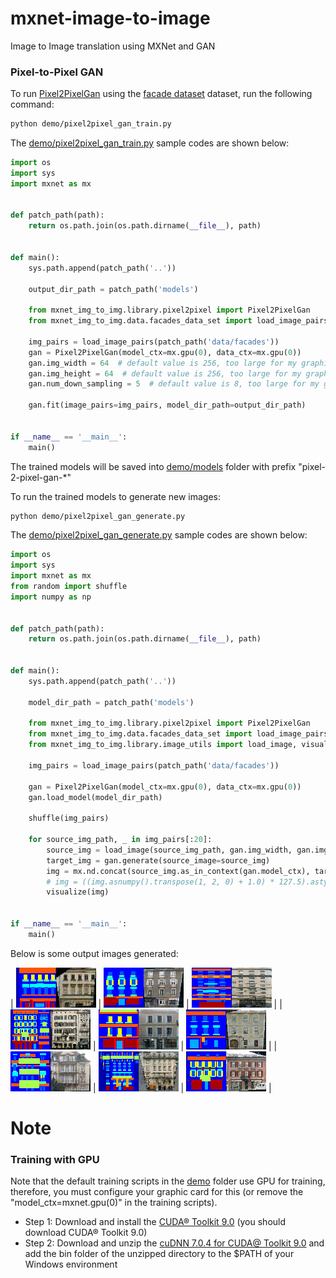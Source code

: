# mxnet-image-to-image

Image to Image translation using MXNet and GAN

### Pixel-to-Pixel GAN

To run [Pixel2PixelGan](mxnet_img_to_img/library/pixel2pixel.py) using 
the [facade dataset](http://cmp.felk.cvut.cz/~tylecr1/facade/) dataset, run the following command:

```bash
python demo/pixel2pixel_gan_train.py
```

The [demo/pixel2pixel_gan_train.py](demo/pixel2pixel_gan_train.py) sample codes are shown below:

```python
import os
import sys
import mxnet as mx


def patch_path(path):
    return os.path.join(os.path.dirname(__file__), path)


def main():
    sys.path.append(patch_path('..'))

    output_dir_path = patch_path('models')

    from mxnet_img_to_img.library.pixel2pixel import Pixel2PixelGan
    from mxnet_img_to_img.data.facades_data_set import load_image_pairs

    img_pairs = load_image_pairs(patch_path('data/facades'))
    gan = Pixel2PixelGan(model_ctx=mx.gpu(0), data_ctx=mx.gpu(0))
    gan.img_width = 64  # default value is 256, too large for my graphics card memory
    gan.img_height = 64  # default value is 256, too large for my graphics card memory
    gan.num_down_sampling = 5  # default value is 8, too large for my graphics card memory

    gan.fit(image_pairs=img_pairs, model_dir_path=output_dir_path)


if __name__ == '__main__':
    main()

```

The trained models will be saved into [demo/models](demo/models) folder with prefix "pixel-2-pixel-gan-*"

To run the trained models to generate new images:

```bash
python demo/pixel2pixel_gan_generate.py
```

The [demo/pixel2pixel_gan_generate.py](demo/pixel2pixel_gan_train.py) sample codes are shown below:

```python
import os
import sys
import mxnet as mx
from random import shuffle
import numpy as np


def patch_path(path):
    return os.path.join(os.path.dirname(__file__), path)


def main():
    sys.path.append(patch_path('..'))

    model_dir_path = patch_path('models')

    from mxnet_img_to_img.library.pixel2pixel import Pixel2PixelGan
    from mxnet_img_to_img.data.facades_data_set import load_image_pairs
    from mxnet_img_to_img.library.image_utils import load_image, visualize

    img_pairs = load_image_pairs(patch_path('data/facades'))

    gan = Pixel2PixelGan(model_ctx=mx.gpu(0), data_ctx=mx.gpu(0))
    gan.load_model(model_dir_path)

    shuffle(img_pairs)

    for source_img_path, _ in img_pairs[:20]:
        source_img = load_image(source_img_path, gan.img_width, gan.img_height)
        target_img = gan.generate(source_image=source_img)
        img = mx.nd.concat(source_img.as_in_context(gan.model_ctx), target_img, dim=2)
        # img = ((img.asnumpy().transpose(1, 2, 0) + 1.0) * 127.5).astype(np.uint8)
        visualize(img)


if __name__ == '__main__':
    main()
```

Below is some output images generated:

|  ![](images/pixel-2-pixel-gan-generated-1.png) | ![](images/pixel-2-pixel-gan-generated-2.png) | ![](images/pixel-2-pixel-gan-generated-3.png) |
|  ![](images/pixel-2-pixel-gan-generated-4.png) | ![](images/pixel-2-pixel-gan-generated-5.png) | ![](images/pixel-2-pixel-gan-generated-6.png) |
|  ![](images/pixel-2-pixel-gan-generated-7.png) | ![](images/pixel-2-pixel-gan-generated-8.png) | ![](images/pixel-2-pixel-gan-generated-9.png) |


# Note

### Training with GPU

Note that the default training scripts in the [demo](demo) folder use GPU for training, therefore, you must configure your
graphic card for this (or remove the "model_ctx=mxnet.gpu(0)" in the training scripts). 


* Step 1: Download and install the [CUDA® Toolkit 9.0](https://developer.nvidia.com/cuda-90-download-archive) (you should download CUDA® Toolkit 9.0)
* Step 2: Download and unzip the [cuDNN 7.0.4 for CUDA@ Toolkit 9.0](https://developer.nvidia.com/cudnn) and add the
bin folder of the unzipped directory to the $PATH of your Windows environment 


